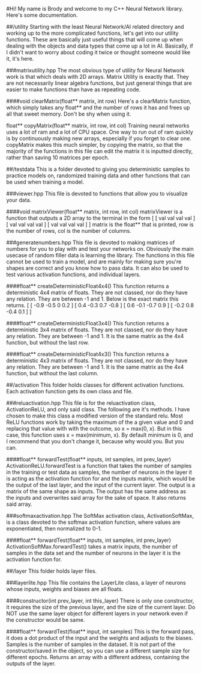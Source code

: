 #Hi!
My name is Brody and welcome to my C++ Neural Network library. Here's some documentation.

##/utility
Starting with the least Neural Network/AI related directory and working up to the more complicated functions, let's get into our utility functions. These are basically just useful things that will come up when dealing with the objects and data types that come up a lot in AI. Basically, if I didn't want to worry about coding it twice or thought someone would like it, it's here.

###matrixutility.hpp
The most obvious type of utility for Neural Network work is that which deals with 2D arrays. Matrix Utility is exactly that. They are not necessarily linear algebra functions, but just general things that are easier to make functions than have as repeating code.

####void clearMatrix(float** matrix, int row)
Here's a clearMatrix function, which simply takes any float** and the number of rows it has and frees up all that sweet memory. Don't be shy when using it.

float** copyMatrix(float** matrix, int row, int col)
Training neural networks uses a lot of ram and a lot of CPU space. One way to run out of ram quickly is by continuously making new arrays, especially if you forget to clear one. copyMatrix makes this much simpler, by copying the matrix, so that the majority of the functions in this file can edit the matrix it is inputted directly, rather than saving 10 matrices per epoch.

##/testdata
This is a folder devoted to giving you deterministic samples to practice models on, randomized training data and other functions that can be used when training a model.

###viewer.hpp
This file is devoted to functions that allow you to visualize your data.

####void matrixViewer(float** matrix, int row, int col)
matrixViewer is a function that outputs a 2D array to the terminal in the form 
[
    [ val val val val ]
    [ val val val val ]
    [ val val val val ]
]
matrix is the float** that is printed, row is the number of rows, col is the number of columns.

###generatenumbers.hpp
This file is devoted to making matrices of numbers for you to play with and test your networks on. Obviously the main usecase of random filler data is learning the library. The functions in this file cannot be used to train a model, and are mainly for making sure you're shapes are correct and you know how to pass data. It can also be used to test various activation functions, and individual layers.

####float** createDeterministicFloat4x4()
This function returns a deterministic 4x4 matrix of floats. They are not classed, nor do they have any relation. They are between -1 and 1. Below is the exact matrix this returns.
[
[  -0.9  -0.5  0  0.2  ]
[  0.4  -0.3  0.7  -0.8  ]
[  0.6  -0.1  -0.7  0.9  ]
[  -0.2  0.8  -0.4  0.1  ]
]

####float** createDeterministicFloat3x4()
This function returns a deterministic 3x4 matrix of floats. They are not classed, nor do they have any relation. They are between -1 and 1. It is the same matrix as the 4x4 function, but without the last row.

####float** createDeterministicFloat4x3()
This function returns a deterministic 4x3 matrix of floats. They are not classed, nor do they have any relation. They are between -1 and 1. It is the same matrix as the 4x4 function, but without the last column.

##/activation
This folder holds classes for different activation functions. Each activation function gets its own class and file.

###reluactivation.hpp
This file is for the reluactivation class, ActivationReLU, and only said class. The following are it's methods. I have chosen to make this class a modified version of the standard relu. Most ReLU functions work by taking the maximum of the a given value and 0 and replacing that value with with the outcome, so x = max(0, x). But in this case, this function uses x = max(minimum, x). By default minimum is 0, and I recommend that you don't change it, because why would you. But you can.

####float** forwardTest(float** inputs, int samples, int prev_layer)
ActivationReLU.forwardTest is a function that takes the number of samples in the training or test data as samples, the number of neurons in the layer it is acting as the activation function for and the inputs matrix, which would be the output of the last layer, and the input of the current layer. The output is a matrix of the same shape as inputs. The output has the same address as the inputs and overwrites said array for the sake of space. It also returns said array.

###softmaxactivation.hpp
The SoftMax activation class, ActivationSoftMax, is a class devoted to the softmax activation function, where values are exponentiated, then normalized to 0-1.

####float** forwardTest(float** inputs, int samples, int prev_layer)
ActivationSoftMax.forwardTest() takes a matrix inputs, the number of samples in the data set and the number of neurons in the layer it is the activation function for.

##/layer
This folder holds layer files.

###layerlite.hpp
This file contains the LayerLite class, a layer of neurons whose inputs, weights and biases are all floats.

####constructor(int prev_layer, int this_layer)
There is only one constructor, it requires the size of the previous layer, and the size of the current layer. Do NOT use the same layer object for different layers in your network even if the constructor would be same.

####float** forwardTest(float** input, int samples)
This is the forward pass, it does a dot product of the input and the weights and adjusts to the biases. Samples is the number of samples in the dataset. It is not part of the constructor/saved in the object, so you can use a different sample size for different epochs. Returns an array with a different address, containing the outputs of the layer.